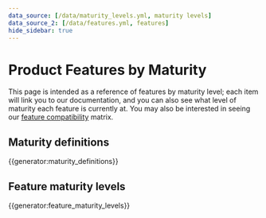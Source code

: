 ```yaml
---
data_source: [/data/maturity_levels.yml, maturity levels]
data_source_2: [/data/features.yml, features]
hide_sidebar: true
---
```


# Product Features by Maturity

This page is intended as a reference of features by maturity level; each item will link you to our documentation,
and you can also see what level of maturity each feature is currently at.
You may also be interested in seeing our [feature compatibility](feature_compatibility.md) matrix.

## Maturity definitions

{{generator:maturity_definitions}}

## Feature maturity levels

{{generator:feature_maturity_levels}}
